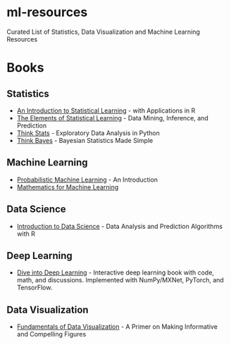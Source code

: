 # ml-resources
Curated List of Statistics, Data Visualization and Machine Learning Resources

# Books
## Statistics

- [An Introduction to Statistical Learning](https://www.statlearning.com/) - with Applications in R
- [The Elements of Statistical Learning](https://web.stanford.edu/~hastie/ElemStatLearn/) - Data Mining, Inference, and Prediction
- [Think Stats](https://greenteapress.com/wp/think-stats-2e/) - Exploratory Data Analysis in Python
- [Think Bayes](https://greenteapress.com/wp/think-bayes/) - Bayesian Statistics Made Simple


## Machine Learning

- [Probabilistic Machine Learning](https://probml.github.io/pml-book/book1.html) - An Introduction
- [Mathematics for Machine Learning](https://mml-book.github.io/)

## Data Science

- [Introduction to Data Science](https://rafalab.github.io/dsbook/) - Data Analysis and Prediction Algorithms with R

## Deep Learning

- [Dive into Deep Learning](https://d2l.ai/) - Interactive deep learning book with code, math, and discussions. Implemented with NumPy/MXNet, PyTorch, and TensorFlow. 

## Data Visualization

- [Fundamentals of Data Visualization](https://clauswilke.com/dataviz/) - A Primer on Making Informative and Compelling Figures
